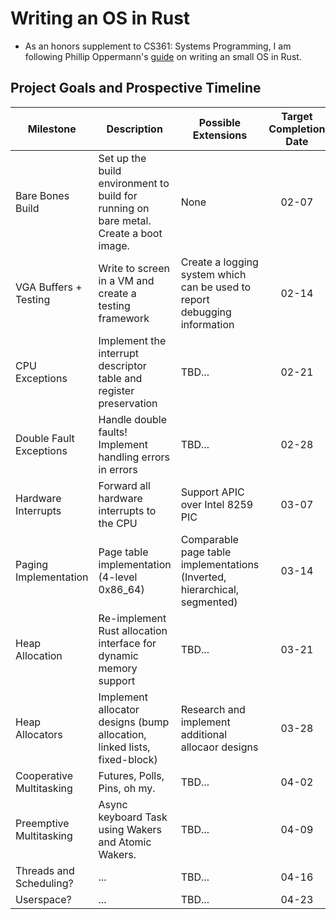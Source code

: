 # Writing an OS in Rust
- As an honors supplement to CS361: Systems Programming, I am following Phillip Oppermann's [guide](https://github.com/phil-opp/blog_os/tree/main) on writing an small OS in Rust.

## Project Goals and Prospective Timeline

| Milestone                	| Description                                                                           	| Possible Extensions                                                        	| Target Completion Date 	| Completed?  	|
|--------------------------	|---------------------------------------------------------------------------------------	|----------------------------------------------------------------------------	|:----------------------:	|:-----------:	|
| Bare Bones Build         	| Set up the build environment to build for running on bare metal. Create a boot image. 	| None                                                                       	| 02-07                  	| [Notes!](progress_updates/milestone1.md)|
| VGA Buffers + Testing    	| Write to screen in a VM and create a testing framework                                	| Create a logging system which can be used to report debugging information  	| 02-14                  	|             	|
| CPU Exceptions           	| Implement the interrupt descriptor table and register preservation                    	| TBD...                                                                     	| 02-21                  	|             	|
| Double Fault Exceptions  	| Handle double faults! Implement handling errors in errors                             	| TBD...                                                                     	| 02-28                  	|             	|
| Hardware Interrupts      	| Forward all hardware interrupts to the CPU                                            	| Support APIC over Intel 8259 PIC                                           	| 03-07                  	|             	|
| Paging Implementation    	| Page table implementation (4-level 0x86_64)                                           	| Comparable page table implementations (Inverted, hierarchical, segmented)  	| 03-14                  	|             	|
| Heap Allocation          	| Re-implement Rust allocation interface for dynamic memory support                     	| TBD...                                                                     	| 03-21                  	|             	|
| Heap Allocators          	| Implement allocator designs (bump allocation, linked lists, fixed-block)              	| Research and implement additional allocaor designs                         	| 03-28                  	|             	|
| Cooperative Multitasking 	| Futures, Polls, Pins, oh my.                                                          	| TBD...                                                                     	| 04-02                  	|             	|
| Preemptive Multitasking  	| Async keyboard Task using Wakers and Atomic Wakers.                                   	| TBD...                                                                     	| 04-09                  	|             	|
| Threads and Scheduling?  	| ...                                                                                   	| TBD...                                                                     	| 04-16                  	|             	|
| Userspace?               	| ...                                                                                   	| TBD...                                                                     	| 04-23                  	|             	|
